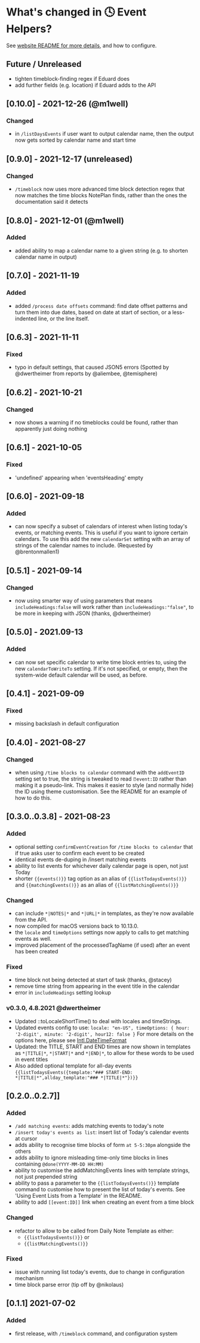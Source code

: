 # What's changed in 🕓 Event Helpers?
See [website README for more details](https://github.com/NotePlan/plugins/tree/main/jgclark.EventHelpers), and how to configure.
## Future / Unreleased
- tighten timeblock-finding regex if Eduard does
- add further fields (e.g. location) if Eduard adds to the API

## [0.10.0] - 2021-12-26 (@m1well)
### Changed
- in `/listDaysEvents` if user want to output calendar name, then the output now gets sorted by calendar name and start time

## [0.9.0] - 2021-12-17 (unreleased)
### Changed
- `/timeblock` now uses more advanced time block detection regex that now matches the time blocks NotePlan finds, rather than the ones the documentation said it detects

## [0.8.0] - 2021-12-01 (@m1well)
### Added
- added ability to map a calendar name to a given string (e.g. to shorten calendar name in output)

## [0.7.0] - 2021-11-19
### Added
- added `/process date offsets` command: find date offset patterns and turn them into due dates, based on date at start of section, or a less-indented line, or the line itself.

## [0.6.3] - 2021-11-11
### Fixed
- typo in default settings, that caused JSON5 errors (Spotted by @dwertheimer from reports by @aliembee, @temisphere)

## [0.6.2] - 2021-10-21
### Changed
- now shows a warning if no timeblocks could be found, rather than apparently just doing nothing

## [0.6.1] - 2021-10-05
### Fixed
- 'undefined' appearing when 'eventsHeading' empty 

## [0.6.0] - 2021-09-18
### Added
- can now specify a subset of calendars of interest when listing today's events, or matching events. This is useful if you want to ignore certain calendars. To use this add the new `calendarSet` setting with an array of strings of the calendar names to include. (Requested by @brentonmallen1)

## [0.5.1] - 2021-09-14
### Changed
- now using smarter way of using parameters that means `includeHeadings:false` will work rather than `includeHeadings:"false"`, to be more in keeping with JSON (thanks, @dwertheimer)

## [0.5.0] - 2021.09-13
### Added
- can now set specific calendar to write time block entries to, using the new `calendarToWriteTo` setting. If it's not specified, or empty, then the system-wide default calendar will be used, as before.

## [0.4.1] - 2021-09-09
### Fixed
- missing backslash in default configuration

## [0.4.0] - 2021-08-27
### Changed
- when using `/time blocks to calendar` command with the `addEventID` setting set to true, the string is tweaked to read `⏰event:ID` rather than making it a pseudo-link. This makes it easier to style (and normally hide) the ID using theme customisation. See the README for an example of how to do this.

## [0.3.0..0.3.8] - 2021-08-23
### Added
- optional setting `confirmEventCreation` for `/time blocks to calendar` that if true asks user to confirm each event to be created
- identical events de-duping in /insert matching events
- ability to list events for whichever daily calendar page is open, not just Today
- shorter `{{events()}}` tag option as an alias of `{{listTodaysEvents()}}` and `{{matchingEvents()}}` as an alias of `{{listMatchingEvents()}}`

### Changed
- can include `*|NOTES|*` and `*|URL|*` in templates, as they're now available from the API.
- now compiled for macOS versions back to 10.13.0.
- the `locale` and `timeOptions` settings now apply to calls to get matching events as well.
- improved placement of the processedTagName (if used) after an event has been created

### Fixed
- time block not being detected at start of task (thanks, @stacey)
- remove time string from appearing in the event title in the calendar
- error in `includeHeadings` setting lookup

### v0.3.0, 4.8.2021 @dwertheimer
- Updated ::toLocaleShortTime() to deal with locales and timeStrings.
- Updated events config to use:
 `locale: "en-US",
  timeOptions: { hour: '2-digit', minute: '2-digit', hour12: false }`
  For more details on the options here, please see [Intl.DateTimeFormat](https://developer.mozilla.org/en-US/docs/Web/JavaScript/Reference/Global_Objects/Intl/DateTimeFormat/DateTimeFormat)
- Updated: the TITLE, START and END times are now shown in templates as `*|TITLE|*`, `*|START|*` and `*|END|*`, to allow for these words to be used in event titles
- Also added optional template for all-day events
`{{listTodaysEvents({template:"### START-END: *|TITLE|*",allday_template:"### *|TITLE|*"})}}`

## [0.2.0..0.2.7]]
### Added
- `/add matching events`: adds matching events to today's note
- `/insert today's events as list`: insert list of Today's calendar events at cursor
- adds ability to recognise time blocks of form `at 5-5:30pm` alongside the others
- adds ability to ignore misleading time-only time blocks in lines containing `@done(YYYY-MM-DD HH:MM)`
- ability to customise the addMatchingEvents lines with template strings, not just prepended string
- ability to pass a parameter to the `{{listTodaysEvents()}}` template command to customise how to present the list of today's events. See 'Using Event Lists from a Template' in the README.
- ability to add `[[event:ID]]` link when creating an event from a time block

### Changed
- refactor to allow to be called from Daily Note Template as either:
  -  `{{listTodaysEvents()}}` or
  -  `{{listMatchingEvents()}}`
### Fixed
- issue with running list today's events, due to change in configuration mechanism
- time block parse error (tip off by @nikolaus)

## [0.1.1] 2021-07-02
### Added
- first release, with `/timeblock` command, and configuration system
